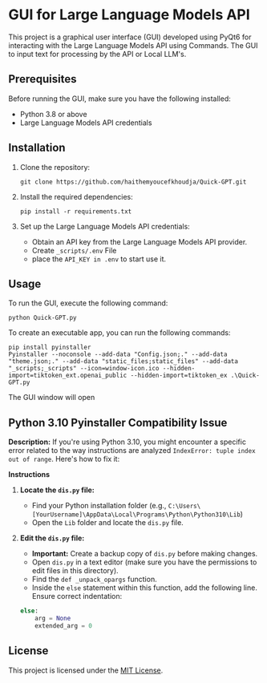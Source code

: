 # GUI for Large Language Models API

This project is a graphical user interface (GUI) developed using PyQt6 for interacting with the Large Language Models API using Commands. The GUI to input text for processing by the API or Local LLM's.

## Prerequisites

Before running the GUI, make sure you have the following installed:

- Python 3.8 or above
- Large Language Models API credentials

## Installation

1. Clone the repository:

   ```
   git clone https://github.com/haithemyoucefkhoudja/Quick-GPT.git  
   ```

2. Install the required dependencies:

   ```
   pip install -r requirements.txt
   ```

3. Set up the Large Language Models API credentials:

   - Obtain an API key from the Large Language Models API provider.
   - Create `_scripts/.env` File
   - place the `API_KEY in .env` to start use it.
   
## Usage

To run the GUI, execute the following command:

```
python Quick-GPT.py
```

To create an executable app, you can run the following commands:

```
pip install pyinstaller
Pyinstaller --noconsole --add-data "Config.json;." --add-data "theme.json;." --add-data "static_files;static_files" --add-data "_scripts;_scripts" --icon=window-icon.ico --hidden-import=tiktoken_ext.openai_public --hidden-import=tiktoken_ex .\Quick-GPT.py
```
The GUI window will open
## Python 3.10 Pyinstaller Compatibility Issue

**Description:**
If you're using Python 3.10, you might encounter a specific error related to the way instructions are analyzed `IndexError: tuple index out of range`.  Here's how to fix it:

**Instructions**
1. **Locate the `dis.py` file:**
   * Find your Python installation folder (e.g., `C:\Users\[YourUsername]\AppData\Local\Programs\Python\Python310\Lib`)
   * Open the `Lib` folder and locate the `dis.py` file.

2. **Edit the `dis.py` file:**
   * **Important:** Create a backup copy of `dis.py` before making changes.
   * Open `dis.py` in a text editor (make sure you have the permissions to edit files in this directory).
   * Find the `def _unpack_opargs` function.
   * Inside the `else` statement within this function, add the following line. Ensure correct indentation:

   ```python
   else:
       arg = None
       extended_arg = 0

## License

This project is licensed under the [MIT License](LICENSE).
